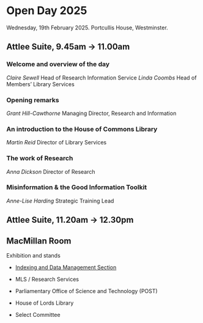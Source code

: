 # Open Day 2025

Wednesday, 19th February 2025. Portcullis House, Westminster.

## Attlee Suite, 9.45am &rarr; 11.00am

### Welcome and overview of the day
_Claire Sewell_
Head of Research Information Service
_Linda Coombs_
Head of Members’ Library Services

### Opening remarks
_Grant Hill-Cawthorne_
Managing Director, Research and Information

### An introduction to the House of Commons Library
_Martin Reid_
Director of Library Services

### The work of Research
_Anna Dickson_
Director of Research

### Misinformation & the Good Information Toolkit
_Anne-Lise Harding_
Strategic Training Lead


## Attlee Suite, 11.20am &rarr; 12.30pm

<!--
<table>
	<tbody>
		<tr>
			<td valign="top">
				<p>09:45 - 11:00</p>
			</td>
			<td>
				<h3>Welcome and overview of the day</h3>
				<ul>
					<li>Claire Sewell, Head of Research Information Service</li>
					<li>Linda Coombs, Head of Members’ Library Services</li>
				</ul>
				
				<h3>Opening remarks</h3>
				<ul>
					<li>Grant Hill-Cawthorne, Managing Director (R&I)</li>
				</ul>
				
				<h3>An introduction to the House of Commons Library</h3>
				<ul>
					<li>Martin Reid, Director of Library Services</li>
				</ul>
				
				<h3>The work of Research</h3>
				<ul>
					<li>Anna Dickson, Director of Research</li>
				</ul>
				
				<h3>Misinformation & the Good Information Toolkit</h3>
				<ul>
					<li>Anne-Lise Harding, Strategic Training Lead</li>
				</ul>
			</td>
		</tr>
		<tr>
			<td valign="top">
				<p>11:20 - 12:30</p>
			</td>
			<td>
				<h3>The induction of MPs</h3>
				<ul>
					<li>Hannah Roberts</li>
				</ul>
				
				<h3>Single Subject View / Subject Specialist Finder</h3>
				<ul>
					<li>Susannah Foulis</li>
				</ul>
				
				<h3>From parchment to podcasts: collecting, safeguarding and providing ready access to the records of Parliament</h3>
				<ul>
					<li>Adrian Brown, Director of Knowledge and Information</li>
				</ul>
			</td>
		</tr>
	</tbody>
</table>
-->
		
## MacMillan Room

Exhibition and stands

* [Indexing and Data Management Section](idms)

* MLS / Research Services

* Parliamentary Office of Science and Technology (POST)

* House of Lords Library

* Select Committee


